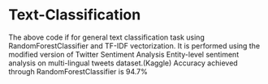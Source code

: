 # Text-Classification
The above code if for general text classification task using RandomForestClassifier and TF-IDF vectorization.
It is performed using the modified version of Twitter Sentiment Analysis
Entity-level sentiment analysis on multi-lingual tweets dataset.(Kaggle)
Accuracy achieved through RandomForestClassifier is 94.7%
